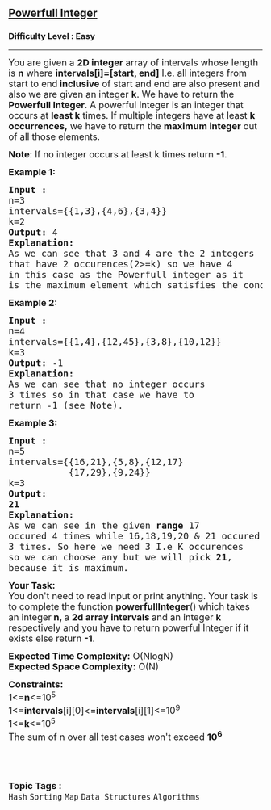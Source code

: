 <h2><a href="https://practice.geeksforgeeks.org/problems/d894706c496da5c5a4f45b0360c7f4164c516f83/1">Powerfull Integer</a></h2><h3>Difficulty Level : Easy</h3><hr><div class="problems_problem_content__Xm_eO" bis_skin_checked="1"><p><span style="font-size:18px">You are given a <strong>2D integer</strong> array of&nbsp;intervals whose length is <strong>n</strong> where <strong>intervals[i]=[start, end]</strong>&nbsp;I.e. all integers from start to end<strong> inclusive</strong>&nbsp;of start and end<strong> </strong>are also present&nbsp;and also we are given an integer <strong>k</strong>. We have to return the <strong>Powerfull Integer</strong>. A powerful Integer is an integer that occurs at <strong>least k</strong> times. If multiple integers have at least <strong>k occurrences,</strong>&nbsp;we have to return the <strong>maximum integer</strong> out of all those elements.&nbsp;</span></p>

<p><span style="font-size:18px"><strong>Note</strong>: If no integer occurs at least k times return <strong>-1</strong>.</span></p>

<p><strong><span style="font-size:18px">Example 1:</span></strong></p>

<pre><span style="font-size:18px"><strong>Input :</strong>
n=3
intervals={{1,3},{4,6},{3,4}}
k=2
<strong>Output: </strong>4
<strong>Explanation:
</strong>As we can see that 3 and 4 are the 2 integers 
that have 2 occurences(2&gt;=k) so we have 4 
in this case as the Powerfull integer as it 
is the maximum element which satisfies the condition.</span></pre>

<p><strong><span style="font-size:18px">Example 2:</span></strong></p>

<pre><span style="font-size:18px"><strong>Input :</strong>
n=4
intervals={{1,4},{12,45},{3,8},{10,12}}
k=3
<strong>Output: </strong>-1
<strong>Explanation:</strong>
As we can see that no integer occurs 
3 times so in that case we have to 
return -1 (see Note).</span>
</pre>

<p><strong><span style="font-size:18px">Example 3:</span></strong></p>

<pre><span style="font-size:18px"><strong>Input :</strong>
n=5
intervals={{16,21},{5,8},{12,17}
&nbsp;          {17,29},{9,24}}
k=3
<strong>Output: 
21</strong>
<strong>Explanation:
</strong>As we can see in the given <strong>range</strong> 17 
occured 4 times while 16,18,19,20 &amp; 21 occured 
3 times. So here we need 3 I.e K occurences 
so we can choose any but we will pick <strong>21</strong>, 
because it is maximum.</span></pre>

<p><span style="font-size:18px"><strong>Your Task:</strong><br>
You don't need to read input or print anything. Your task is to complete the function <strong>powerfullInteger</strong>() which takes an integer<strong> n, </strong>a <strong>2d array intervals&nbsp;</strong>and an integer&nbsp;<strong>k</strong> respectively and you have to&nbsp;return powerful Integer&nbsp;if it exists else return <strong>-1</strong></span>.</p>

<p><span style="font-size:18px"><strong>Expected Time Complexity:</strong> O(NlogN)<br>
<strong>Expected Space Complexity:</strong> O(N)</span></p>

<p><span style="font-size:18px"><strong>Constraints:</strong><br>
1&lt;=<strong>n</strong>&lt;=10<sup>5</sup><br>
1&lt;=<strong>intervals</strong>[i][0]&lt;=<strong>intervals</strong>[i][1]&lt;=10<sup>9</sup><br>
1&lt;=<strong>k</strong>&lt;=10<sup>5</sup><br>
The sum of n over all test cases won't exceed <strong>10<sup>6</sup></strong></span></p>

<p>&nbsp;</p>
</div><br><p><span style=font-size:18px><strong>Topic Tags : </strong><br><code>Hash</code>&nbsp;<code>Sorting</code>&nbsp;<code>Map</code>&nbsp;<code>Data Structures</code>&nbsp;<code>Algorithms</code>&nbsp;